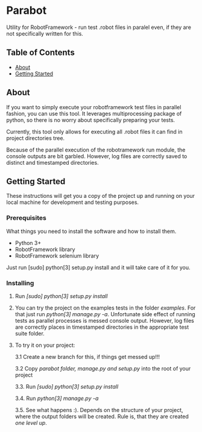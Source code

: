 # Parabot

Utility for RobotFramework - run test .robot files in paralel even, if they are not specifically written for this.

## Table of Contents

- [About](#about)
- [Getting Started](#getting_started)


## About <a name = "about"></a>

If you want to simply execute your robotframework test files in parallel fashion, you can use this tool.
It leverages multiprocessing package of python, so there is no worry about specifically preparing your tests.

Currently, this tool only allows for executing all .robot files it can find in project directories tree.

Because of the parallel execution of the robotramework run module, the console outputs are bit garbled. However, log files are correctly saved to distinct and timestamped directories.

## Getting Started <a name = "getting_started"></a>

These instructions will get you a copy of the project up and running on your local machine for development and testing purposes. 

### Prerequisites

What things you need to install the software and how to install them.

- Python 3+
- RobotFramework library
- RobotFramework selenium library

Just run [sudo] python[3] setup.py install and it will take care of it for you.

### Installing

1. Run _[sudo] python[3] setup.py install_
2. You can try the project on the examples tests in the folder _examples_. For that just run _python[3] manage.py -a_. Unfortunate side effect of running tests as parallel processes is messed console output. However, log files are correctly places in timestamped directories in the appropriate test suite folder.
3. To try it on your project:
    
    3.1 Create a new branch for this, if things get messed up!!!

    3.2 Copy _parabot folder, manage.py and setup.py_ into the root of your project
    
    3.3. Run _[sudo] python[3] setup.py install_
    
    3.4. Run _python[3] manage.py -a_
    
    3.5. See what happens :). Depends on the structure of your project, where the output folders will be created. Rule is, that they are created _one level up_.

